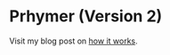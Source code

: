 # Prhymer (Version 2)

Visit my blog post on [how it works](http://tomlisankie.com/blog/2017/03/15/prhymer-how-it-works/).
